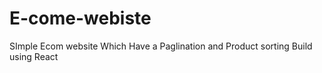 # E-come-webiste
SImple Ecom website Which Have a Paglination and Product sorting Build using React 
